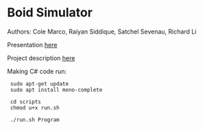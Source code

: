 # Boid Simulator
Authors: Cole Marco, Raiyan Siddique, Satchel Sevenau, Richard Li

Presentation [here](https://docs.google.com/presentation/d/1DOS6SdH1bVsZEJJMGuyAZ2yu_2H5UldzE00yXpQ0tx4/edit?usp=sharing)

Project description [here](https://docs.google.com/document/d/1B8pzvU1ZzqLmj3myrMP_w5_XgamtJg_XbgNEDQRopxE/edit?usp=sharing)



Making C# code run:

     sudo apt-get update
     sudo apt install mono-complete

     cd scripts
     chmod u+x run.sh

     ./run.sh Program
